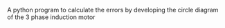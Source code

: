 A python program to calculate the errors by developing the circle diagram of the 3 phase induction motor
